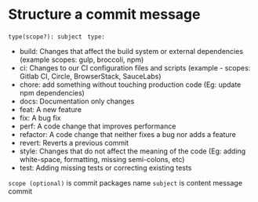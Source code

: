 # Structure a commit message
```type(scope?): subject ```
```type:```

- build: Changes that affect the build system or external dependencies (example scopes: gulp, broccoli, npm)
- ci: Changes to our CI configuration files and scripts (example - scopes: Gitlab CI, Circle, BrowserStack, SauceLabs)
- chore: add something without touching production code (Eg: update npm dependencies)
- docs: Documentation only changes
- feat: A new feature
- fix: A bug fix
- perf: A code change that improves performance
- refactor: A code change that neither fixes a bug nor adds a feature
- revert: Reverts a previous commit
- style: Changes that do not affect the meaning of the code (Eg: adding white-space, formatting, missing semi-colons, etc)
- test: Adding missing tests or correcting existing tests

```scope (optional)``` is commit packages name
```subject``` is content message commit
